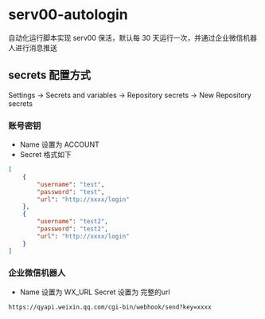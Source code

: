 # serv00-autologin

自动化运行脚本实现 serv00 保活，默认每 30 天运行一次，并通过企业微信机器人进行消息推送


## secrets 配置方式
Settings -> Secrets and variables -> Repository secrets -> New Repository secrets

### 账号密钥
- Name 设置为 ACCOUNT            
- Secret 格式如下

```json
[
    {
        "username": "test",
        "password": "test",
        "url": "http://xxxx/login"
    },
    {
        "username": "test2",
        "password": "test2",
        "url": "http://xxxx/login"
    }
]

```
### 企业微信机器人
- Name 设置为 WX_URL
Secret 设置为 完整的url
```
https://qyapi.weixin.qq.com/cgi-bin/webhook/send?key=xxxx
```
